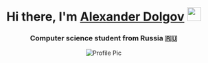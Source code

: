 <h1 align="center">Hi there, I'm <a href="https://vk.com/id166804538" target="_blank">Alexander Dolgov</a> 
<img src="https://github.com/blackcater/blackcater/raw/main/images/Hi.gif" height="32"/></h1>
<h3 align="center">Computer science student from Russia 🇷🇺</h3>
<div class="image-cropper" style="text-align: center">
    <img src=""https://user-images.githubusercontent.com/104396970/191608158-73dc694d-05ca-415e-85d7-b9dd0dba32be.jpg"" alt="Profile Pic" class="rounded" />
</div>
